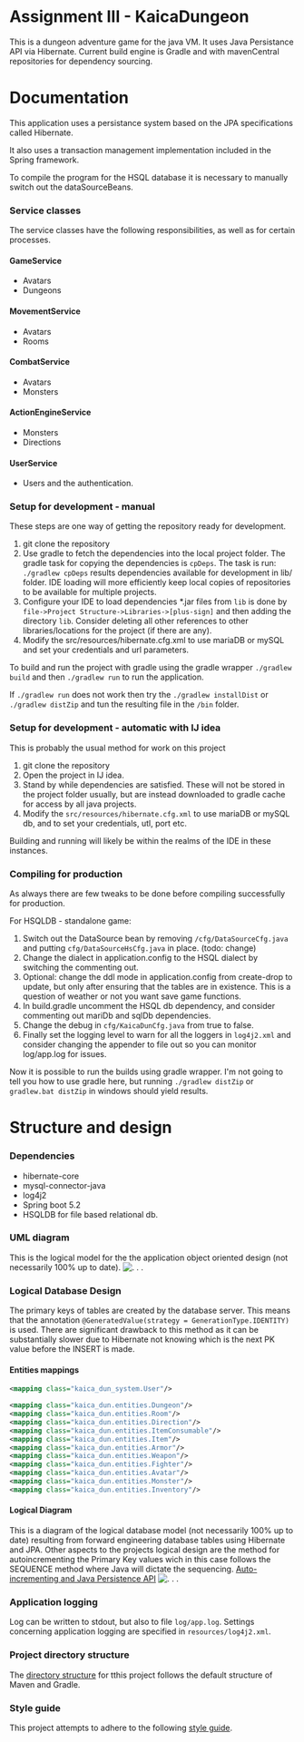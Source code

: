 
# Assignment III - KaicaDungeon
This is a dungeon adventure game for the java VM. It uses Java Persistance API via Hibernate. Current build engine is Gradle and with mavenCentral repositories for dependency sourcing.




# Documentation
This application uses a persistance system based on the JPA specifications called Hibernate.

It also uses a transaction management implementation included in the Spring framework.

To compile the program for the HSQL database it is necessary to manually switch out the dataSourceBeans.


### Service classes
The service classes have the following responsibilities, as well as for certain processes.

#### GameService
- Avatars 
- Dungeons

#### MovementService
- Avatars
- Rooms

#### CombatService
- Avatars
- Monsters

#### ActionEngineService 
- Monsters
- Directions

#### UserService 
- Users and the authentication.




### Setup for development - manual
These steps are one way of getting the repository ready for development.

1. git clone the repository
2. Use gradle to fetch the dependencies into the local project folder. The gradle task for copying the dependencies is `cpDeps`. The task is run: `./gradlew cpDeps` results dependencies available for development in lib/ folder. IDE loading will more efficiently keep local copies of repositories to be available for multiple projects.
3. Configure your IDE to load dependencies *.jar files from `lib` is done by `file->Project Structure->Libraries->[plus-sign]` and then adding the directory `lib`. Consider deleting all other references to other libraries/locations for the project (if there are any).
4. Modify the src/resources/hibernate.cfg.xml to use mariaDB or mySQL and set your credentials and url parameters.

To build and run the project with gradle using the gradle wrapper `./gradlew build` and then `./gradlew run` to run the application.

If `./gradlew run` does not work then try the `./gradlew installDist` or `./gradlew distZip` and tun the resulting file in the `/bin` folder.


### Setup for development - automatic with IJ idea
This is probably the usual method for work on this project

1. git clone the repository
2. Open the project in IJ idea.
3. Stand by while dependencies are satisfied. These will not be stored in the project folder usually, but are instead downloaded to gradle cache for access by all java projects.
4. Modify the `src/resources/hibernate.cfg.xml` to use mariaDB or mySQL db, and to set your credentials, utl, port etc.

Building and running will likely be within the realms of the IDE in these instances.



### Compiling for production
As always there are few tweaks to be done before compiling successfully for production.

For HSQLDB - standalone game:

1. Switch out the DataSource bean by removing `/cfg/DataSourceCfg.java` and putting `cfg/DataSourceHsCfg.java` in place. (todo: change)
2. Change the dialect in application.config to the HSQL dialect by switching the commenting out.
3. Optional: change the ddl mode in application.config from create-drop to update, but only after ensuring that the tables are in existence. This is a question of weather or not you want save game functions.
4. In build.gradle uncomment the HSQL db dependency, and consider commenting out mariDb and sqlDb dependencies.
5. Change the debug in `cfg/KaicaDunCfg.java` from true to false. 
6. Finally set the logging level to warn for all the loggers in `log4j2.xml` and consider changing the appender to file out so you can monitor log/app.log for issues. 

Now it is possible to run the builds using gradle wrapper. I'm not going to tell you how to use gradle here, but running `./gradlew distZip` or `gradlew.bat distZip` in windows should yield results.



# Structure and design

### Dependencies
* hibernate-core
* mysql-connector-java
* log4j2
* Spring boot 5.2
* HSQLDB for file based relational db.

### UML diagram
This is the logical model for the the application object oriented design (not necessarily 100% up to date).
![ . . . ](model_uml_app.png)

### Logical Database Design
The primary keys of tables are created by the database server. This means that the annotation `@GeneratedValue(strategy = GenerationType.IDENTITY)` is used. There are significant drawback to this method as it can be substantially slower due to Hibernate not knowing which is the next PK value before the INSERT is made.

#### Entities mappings
```xml
<mapping class="kaica_dun_system.User"/>

<mapping class="kaica_dun.entities.Dungeon"/>
<mapping class="kaica_dun.entities.Room"/>
<mapping class="kaica_dun.entities.Direction"/>
<mapping class="kaica_dun.entities.ItemConsumable"/>
<mapping class="kaica_dun.entities.Item"/>
<mapping class="kaica_dun.entities.Armor"/>
<mapping class="kaica_dun.entities.Weapon"/>
<mapping class="kaica_dun.entities.Fighter"/>
<mapping class="kaica_dun.entities.Avatar"/>
<mapping class="kaica_dun.entities.Monster"/>
<mapping class="kaica_dun.entities.Inventory"/>
```
        
#### Logical Diagram
This is a diagram of the logical database model (not necessarily 100% up to date) resulting from forward engineering database tables using Hibernate and JPA.
Other aspects to the projects logical design are the method for autoincrementing the Primary Key values wich in this case follows the SEQUENCE method where Java will dictate the sequencing.  [Auto-incrementing and Java Persistence API](https://thoughts-on-java.org/jpa-generate-primary-keys/)
![ . . . ](model_db_logical.png)



### Application logging
Log can be written to stdout, but also to file `log/app.log`. Settings concerning application logging are specified in `resources/log4j2.xml`.


### Project directory structure
The [directory structure](https://maven.apache.org/guides/introduction/introduction-to-the-standard-directory-layout.html) for tthis project follows the default structure of Maven and Gradle.


### Style guide
This project attempts to adhere to the following [style guide](https://github.com/weleoka/myJavaStyleGuide).  


